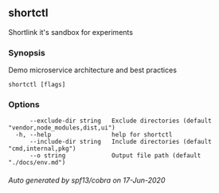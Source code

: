 ## shortctl

Shortlink it's sandbox for experiments

### Synopsis

Demo microservice architecture and best practices

```
shortctl [flags]
```

### Options

```
      --exclude-dir string   Exclude directories (default "vendor,node_modules,dist,ui")
  -h, --help                 help for shortctl
      --include-dir string   Include directories (default "cmd,internal,pkg")
      --o string             Output file path (default "./docs/env.md")
```

###### Auto generated by spf13/cobra on 17-Jun-2020
